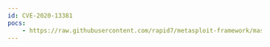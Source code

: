 ```yaml
---
id: CVE-2020-13381
pocs:
    - https://raw.githubusercontent.com/rapid7/metasploit-framework/master/modules/exploits/unix/webapp/opensis_chain_exec.rb
---
```

